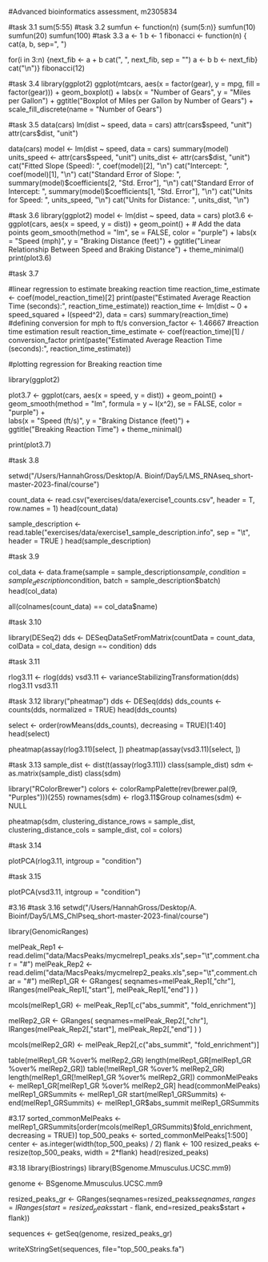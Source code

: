 #Advanced bioinformatics assessment, m2305834

#task 3.1
sum(5:55)
#task 3.2
sumfun <- function(n) {sum(5:n)}
sumfun(10)
sumfun(20)
sumfun(100)
#task 3.3
a <- 1
b <- 1
fibonacci <- function(n) { cat(a, b, sep=", ")

for(i in 3:n) {next_fib <- a + b
cat(", ", next_fib, sep = "")
a <- b
b <- next_fib}
cat("\n")}
fibonacci(12)

#task 3.4
library(ggplot2)
ggplot(mtcars, aes(x = factor(gear), y = mpg, fill = factor(gear))) +
  geom_boxplot() +
  labs(x = "Number of Gears", y = "Miles per Gallon") +
  ggtitle("Boxplot of Miles per Gallon by Number of Gears") +
  scale_fill_discrete(name = "Number of Gears")

#task 3.5
data(cars)
lm(dist ~ speed, data = cars)
attr(cars$speed, "unit")
attr(cars$dist, "unit")


data(cars)
model <- lm(dist ~ speed, data = cars)
summary(model)
units_speed <- attr(cars$speed, "unit")
units_dist <- attr(cars$dist, "unit")
cat("Fitted Slope (Speed): ", coef(model)[2], "\n")
cat("Intercept: ", coef(model)[1], "\n")
cat("Standard Error of Slope: ", summary(model)$coefficients[2, "Std. Error"], "\n")
cat("Standard Error of Intercept: ", summary(model)$coefficients[1, "Std. Error"], "\n")
cat("Units for Speed: ", units_speed, "\n")
cat("Units for Distance: ", units_dist, "\n")

#task 3.6
library(ggplot2)
model <- lm(dist ~ speed, data = cars)
plot3.6 <- ggplot(cars, aes(x = speed, y = dist)) +
  geom_point() +  # Add the data points
  geom_smooth(method = "lm", se = FALSE, color = "purple") + 
  labs(x = "Speed (mph)", y = "Braking Distance (feet)") +
  ggtitle("Linear Relationship Between Speed and Braking Distance") + 
  theme_minimal()
print(plot3.6)

#task 3.7 

#linear regression to estimate breaking reaction time
reaction_time_estimate <- coef(model_reaction_time)[2]
print(paste("Estimated Average Reaction Time (seconds):", reaction_time_estimate))
reaction_time <- lm(dist ~ 0 + speed_squared + I(speed^2), data = cars)
summary(reaction_time)
#defining conversion for mph to ft/s
conversion_factor <- 1.46667
#reaction time estimation result
reaction_time_estimate <- coef(reaction_time)[1] / conversion_factor
print(paste("Estimated Average Reaction Time (seconds):", reaction_time_estimate))

#plotting regression for Breaking reaction time

library(ggplot2)

plot3.7 <- ggplot(cars, aes(x = speed, y = dist)) +
  geom_point() + 
  geom_smooth(method = "lm", formula = y ~ I(x^2), se = FALSE, color = "purple") +  
  labs(x = "Speed (ft/s)", y = "Braking Distance (feet)") +  
  ggtitle("Breaking Reaction Time") + 
  theme_minimal()  

print(plot3.7)

#task 3.8

setwd("/Users/HannahGross/Desktop/A. Bioinf/Day5/LMS_RNAseq_short-master-2023-final/course")

count_data <- read.csv("exercises/data/exercise1_counts.csv", header = T, row.names = 1)
head(count_data)

sample_description <- read.table("exercises/data/exercise1_sample_description.info", sep = "\t", header = TRUE )
head(sample_description)

#task 3.9

col_data <- data.frame(sample = sample_description$sample, condition = sample_description$condition, batch = sample_description$batch)
head(col_data)

all(colnames(count_data) == col_data$name)

#task 3.10

library(DESeq2)
dds <- DESeqDataSetFromMatrix(countData = count_data, colData = col_data, design =~ condition)
dds

#task 3.11

rlog3.11 <- rlog(dds)
vsd3.11 <- varianceStabilizingTransformation(dds)
rlog3.11
vsd3.11

#task 3.12
library("pheatmap")
dds <- DESeq(dds)
dds_counts <- counts(dds, normalized = TRUE)
head(dds_counts)

select <- order(rowMeans(dds_counts), decreasing = TRUE)[1:40]
head(select)

pheatmap(assay(rlog3.11)[select, ])
pheatmap(assay(vsd3.11)[select, ])

#task 3.13
sample_dist <- dist(t(assay(rlog3.11)))
class(sample_dist)
sdm <- as.matrix(sample_dist)
class(sdm)

library("RColorBrewer")
colors <- colorRampPalette(rev(brewer.pal(9, "Purples")))(255)
rownames(sdm) <- rlog3.11$Group
colnames(sdm) <- NULL

pheatmap(sdm,
         clustering_distance_rows = sample_dist,
         clustering_distance_cols = sample_dist,
         col = colors)


#task 3.14

plotPCA(rlog3.11, intgroup = "condition")


#task 3.15

plotPCA(vsd3.11, intgroup = "condition")


#3.16 
#task 3.16
setwd("/Users/HannahGross/Desktop/A. Bioinf/Day5/LMS_ChIPseq_short-master-2023-final/course")

library(GenomicRanges)

melPeak_Rep1 <- read.delim("data/MacsPeaks/mycmelrep1_peaks.xls",sep="\t",comment.char = "#")
melPeak_Rep2 <- read.delim("data/MacsPeaks/mycmelrep2_peaks.xls",sep="\t",comment.char = "#")
melRep1_GR <- GRanges(
  seqnames=melPeak_Rep1[,"chr"],
  IRanges(melPeak_Rep1[,"start"],
          melPeak_Rep1[,"end"]
  )
)

mcols(melRep1_GR) <- melPeak_Rep1[,c("abs_summit", "fold_enrichment")]

melRep2_GR <- GRanges(
  seqnames=melPeak_Rep2[,"chr"],
  IRanges(melPeak_Rep2[,"start"],
          melPeak_Rep2[,"end"]
  )
)

mcols(melRep2_GR) <- melPeak_Rep2[,c("abs_summit", "fold_enrichment")]

table(melRep1_GR %over% melRep2_GR)
length(melRep1_GR[melRep1_GR %over% melRep2_GR])
table(!melRep1_GR %over% melRep2_GR)
length(melRep1_GR[!melRep1_GR %over% melRep2_GR])
commonMelPeaks <- melRep1_GR[melRep1_GR %over% melRep2_GR]
head(commonMelPeaks)
melRep1_GRSummits <- melRep1_GR
start(melRep1_GRSummits) <- end(melRep1_GRSummits) <- melRep1_GR$abs_summit
melRep1_GRSummits

#3.17
sorted_commonMelPeaks <- melRep1_GRSummits[order(mcols(melRep1_GRSummits)$fold_enrichment, decreasing = TRUE)]
top_500_peaks <- sorted_commonMelPeaks[1:500]
center <- as.integer(width(top_500_peaks) / 2)
flank <- 100 
resized_peaks <- resize(top_500_peaks, width = 2*flank)
head(resized_peaks)

#3.18 
library(Biostrings)
library(BSgenome.Mmusculus.UCSC.mm9)

genome <- BSgenome.Mmusculus.UCSC.mm9

resized_peaks_gr <- GRanges(seqnames=resized_peaks$seqnames,
                            ranges=IRanges(start=resized_peaks$start - flank,
                                           end=resized_peaks$start + flank))

sequences <- getSeq(genome, resized_peaks_gr)

writeXStringSet(sequences, file="top_500_peaks.fa")